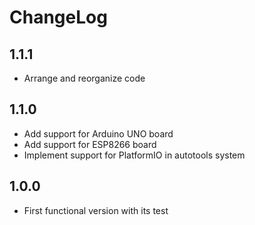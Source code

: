 # ChangeLog

## 1.1.1

- Arrange and reorganize code

## 1.1.0

- Add support for Arduino UNO board
- Add support for ESP8266 board
- Implement support for PlatformIO in autotools system

## 1.0.0

- First functional version with its test

